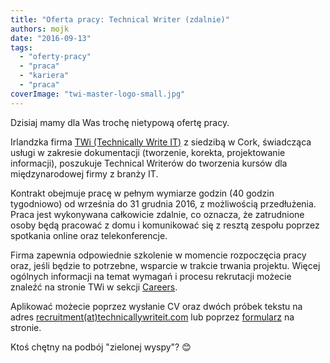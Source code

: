 ```yaml
---
title: "Oferta pracy: Technical Writer (zdalnie)"
authors: mojk
date: "2016-09-13"
tags:
  - "oferty-pracy"
  - "praca"
  - "kariera"
  - "praca"
coverImage: "twi-master-logo-small.jpg"
---
```


Dzisiaj mamy dla Was trochę nietypową ofertę pracy.

Irlandzka firma [TWi (Technically Write IT)](http://www.technicallywriteit.com/)
z siedzibą w Cork, świadcząca usługi w zakresie dokumentacji (tworzenie,
korekta, projektowanie informacji), poszukuje Technical Writerów do tworzenia
kursów dla międzynarodowej firmy z branży IT.

Kontrakt obejmuje pracę w pełnym wymiarze godzin (40 godzin tygodniowo) od
września do 31 grudnia 2016, z możliwością przedłużenia. Praca jest wykonywana
całkowicie zdalnie, co oznacza, że zatrudnione osoby będą pracować z domu i
komunikować się z resztą zespołu poprzez spotkania online oraz telekonferencje.

Firma zapewnia odpowiednie szkolenie w momencie rozpoczęcia pracy oraz, jeśli
będzie to potrzebne, wsparcie w trakcie trwania projektu. Więcej ogólnych
informacji na temat wymagań i procesu rekrutacji możecie znaleźć na stronie TWi
w sekcji [Careers](http://www.technicallywriteit.com/careers/).

Aplikować możecie poprzez wysłanie CV oraz dwóch próbek tekstu na adres
[recruitment(at)technicallywriteit.com](mailto:recruitment@technicallywriteit.com)
lub poprzez
[formularz](http://www.technicallywriteit.com/careers/recruitment-form/) na
stronie.

Ktoś chętny na podbój "zielonej wyspy"? 😊
